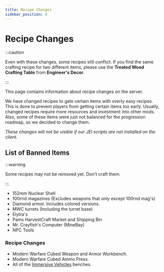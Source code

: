 ```yaml
---
title: Recipe Changes
sidebar_position: 4
---
```


# Recipe Changes

:::caution

Even with these changes, some recipes still conflict. If you find the same crafting recipe for two different items, please use the **Treated Wood Crafting Table** from **Engineer's Decor**.

:::

This page contains information about recipe changes on the server.

We have changed recipes to gate certain items with overly easy recipes. This is done to prevent players from getting certain items too early. Usually, changed recipes require more resources and investment into other mods. Also, some of these items were just not balanced for the progression roadmap, so we decided to change them.

*These changes will not be visible if our JEI scripts are not installed on the client.*

## List of Banned Items

:::warning

Some recipes may not be removed yet. Don't craft them.

:::
- 152mm Nuclear Shell
- 100rnd magazines (Excludes weapons that only except 100rnd mag's)
- Diamond armor. Includes colored versions. 
- MWC turrets (Including the turret base)
- Elytra's
- Pams HarvestCraft Market and Shipping Bin
- Mr. Crayfish's Computer (MineBay)
- NPC Tools

### Recipe Changes
- Modern Warfare Cubed Weapon and Armor Workbench.
- Modern Warfare Cubed Ammo Press.
- All of the [Immersive Vehicles](https://docs.geopolmc.org/docs/Mods/Immersive_Mods/Immersive_Vehicles) benches.
